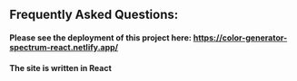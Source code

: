 ## Frequently Asked Questions:
#### Please see the deployment of this project here: https://color-generator-spectrum-react.netlify.app/
#### The site is written in React
